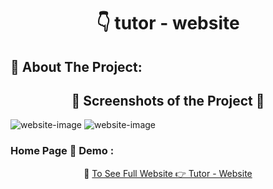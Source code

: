 <h1 align="center"> 👇 tutor - website </h1>

<h2>📄 About The Project:</h2>
<!-- <p>My First Template Project</p> -->
<h2 align="center">📸 Screenshots of the Project 📸</h2>
<img src="https://i.imgur.com/igUFeIZ.png" alt="website-image">
<img src="https://i.imgur.com/jtxNt0p.png" alt="website-image">

<h3> Home Page 🏡 Demo :</h3>
<div align="center">🎁 <a href="https://ahmedmido75.github.io/tutor-website/">To See Full Website 👉 Tutor - Website</a></div>
